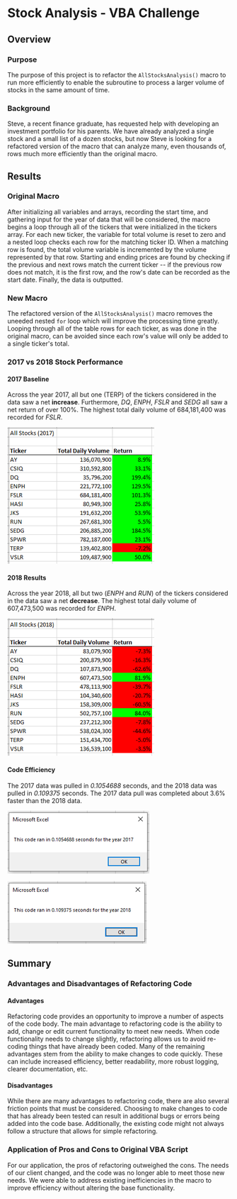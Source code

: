 # Stock Analysis - VBA Challenge

## Overview

### Purpose

The purpose of this project is to refactor the `AllStocksAnalysis()` macro to run more efficiently to enable the subroutine to process a larger volume of stocks in the same amount of time.

### Background

Steve, a recent finance graduate, has requested help with developing an investment portfolio for his parents. We have already analyzed a single stock and a small list of a dozen stocks, but now Steve is looking for a refactored version of the macro that can analyze many, even thousands of, rows much more efficiently than the original macro.

## Results

### Original Macro

After initializing all variables and arrays, recording the start time, and gathering input for the year of data that will be considered, the macro begins a loop through all of the tickers that were initialized in the tickers array. For each new ticker, the variable for total volume is reset to zero and a nested loop checks each row for the matching ticker ID. When a matching row is found, the total volume variable is incremented by the volume represented by that row. Starting and ending prices are found by checking if the previous and next rows match the current ticker -- if the previous row does not match, it is the first row, and the row's date can be recorded as the start date. Finally, the data is outputted.

### New Macro

The refactored version of the `AllStocksAnalysis()` macro removes the uneeded nested `for` loop which will improve the processing time greatly. Looping through all of the table rows for each ticker, as was done in the original macro, can be avoided since each row's value will only be added to a single ticker's total.

### 2017 vs 2018 Stock Performance

#### 2017 Baseline

Across the year 2017, all but one (TERP) of the tickers considered in the data saw a net **increase**. Furthermore, *DQ*, *ENPH*, *FSLR* and *SEDG* all saw a net return of over 100%. The highest total daily volume of 684,181,400 was recorded for *FSLR*.

![Table of 2017 results from refactored macro](Resources/VBA_Challenge_2017_Results.PNG)

#### 2018 Results

Across the year 2018, all but two (*ENPH* and *RUN*) of the tickers considered in the data saw a net **decrease**. The highest total daily volume of 607,473,500 was recorded for *ENPH*.

![Table of 2018 results from refactored macro](Resources/VBA_Challenge_2018_Results.PNG)

#### Code Efficiency

The 2017 data was pulled in *0.1054688* seconds, and the 2018 data was pulled in *0.109375* seconds. The 2017 data pull was completed about 3.6% faster than the 2018 data.

![Processing time to pull 2017 stocks data with refactored macro](Resources/VBA_Challenge_2017.PNG)

![Processing time to pull 2018 stocks data with refactored macro](Resources/VBA_Challenge_2018.PNG)

## Summary

### Advantages and Disadvantages of Refactoring Code

#### Advantages

Refactoring code provides an opportunity to improve a number of aspects of the code body. The main advantage to refactoring code is the ability to add, change or edit current functionality to meet new needs. When code functionality needs to change slightly, refactoring allows us to avoid re-coding things that have already been coded. Many of the remaining advantages stem from the ability to make changes to code quickly. These can include increased efficiency, better readability, more robust logging, clearer documentation, etc.

#### Disadvantages

While there are many advantages to refactoring code, there are also several friction points that must be considered. Choosing to make changes to code that has already been tested can result in additional bugs or errors being added into the code base. Additionally, the existing code might not always follow a structure that allows for simple refactoring.

### Application of Pros and Cons to Original VBA Script

For our application, the pros of refactoring outweighed the cons. The needs of our client changed, and the code was no longer able to meet those new needs. We were able to address existing inefficiencies in the macro to improve efficiency without altering the base functionality.
